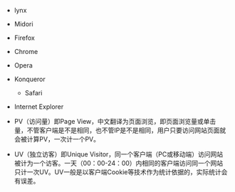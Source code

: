 
- lynx
- Midori
- Firefox
- Chrome
- Opera
- Konqueror
  - Safari
- Internet Explorer




- PV（访问量）即Page View，中文翻译为页面浏览，即页面浏览量或单击量，不管客户端是不是相同，也不管IP是不是相同，用户只要访问网站页面就会被计算PV，一次计一个PV。
- UV（独立访客）即Unique Visitor，同一个客户端（PC或移动端）访问网站被计为一个访客。一天（00：00-24：00）内相同的客户端访问同一个网站只计一次UV。UV一般是以客户端Cookie等技术作为统计依据的，实际统计会有误差。